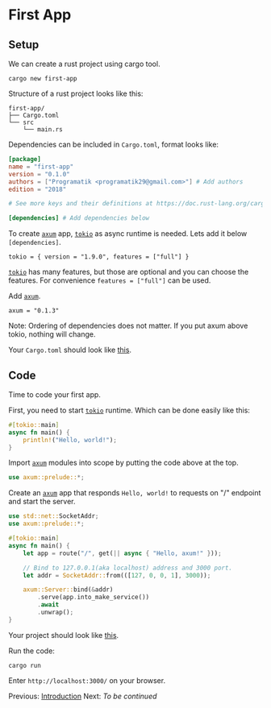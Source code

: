 # First App

## Setup

We can create a rust project using cargo tool.

```
cargo new first-app
```

Structure of a rust project looks like this:

```
first-app/
├── Cargo.toml
└── src
    └── main.rs
```

Dependencies can be included in `Cargo.toml`, format looks like:

```toml
[package]
name = "first-app"
version = "0.1.0"
authors = ["Programatik <programatik29@gmail.com>"] # Add authors
edition = "2018"

# See more keys and their definitions at https://doc.rust-lang.org/cargo/reference/manifest.html

[dependencies] # Add dependencies below
```

To create [`axum`] app, [`tokio`] as async runtime is needed. Lets add it below `[dependencies]`.

```
tokio = { version = "1.9.0", features = ["full"] }
```

[`tokio`] has many features, but those are optional and you can choose the features. For convenience `features = ["full"]` can be used.

Add [`axum`].

```
axum = "0.1.3"
```

Note: Ordering of dependencies does not matter. If you put axum above tokio, nothing will change.

Your `Cargo.toml` should look like [this](./first-app/Cargo.toml).

## Code

Time to code your first app.

First, you need to start [`tokio`] runtime. Which can be done easily like this:

```rust
#[tokio::main]
async fn main() {
    println!("Hello, world!");
}
```

Import [`axum`] modules into scope by putting the code above at the top.

```rust
use axum::prelude::*;
```

Create an [`axum`] app that responds `Hello, world!` to requests on "/" endpoint and start the server.

```rust
use std::net::SocketAddr;
use axum::prelude::*;

#[tokio::main]
async fn main() {
    let app = route("/", get(|| async { "Hello, axum!" }));

    // Bind to 127.0.0.1(aka localhost) address and 3000 port.
    let addr = SocketAddr::from(([127, 0, 0, 1], 3000));

    axum::Server::bind(&addr)
        .serve(app.into_make_service())
        .await
        .unwrap();
}
```

Your project should look like [this](./first-app/src/main.rs).

Run the code:

```
cargo run
```

Enter `http://localhost:3000/` on your browser.

Previous: [Introduction](../introduction-01)
Next: *To be continued*

[`axum`]: https://github.com/tokio-rs/axum
[`tokio`]: https://github.com/tokio-rs/tokio
